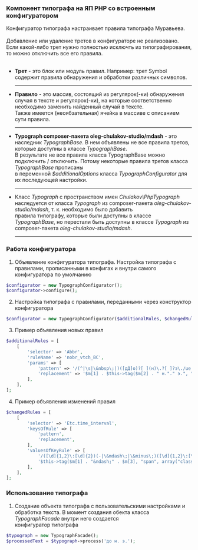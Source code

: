 ### Компонент типографа на ЯП PHP со встроенным конфигуратором
Конфигуратор типографа настраивает правила типографа Муравьева.<br><br>
Добавление или удаление третов в конфигураторе не реализовано. Если какой-либо трет нужно полностью исключть из типографирования, то можно отключить все его правила.<br><br>

<ul>
    <li>
        <b>Трет</b> - это блок или модуль правил. Например: трет Symbol содержит правила обнаружения и обработки различных символов.
        <hr>        
    </li>
    <li>
        <b>Правило</b> - это массив, состоящий из регулярок(-ки) обнаружения случая в тексте и регулярок(-ки), на которые соответственно необходимо заменить найденный случай в тексте. <br>Также имеется (неоябзательная) ячейка в массиве с описанием сути правила.
        <hr>  
    </li>
    <li>  
        <b>Typograph composer-пакета oleg-chulakov-studio/mdash</b> - это наследник <i>TypographBase</i>. В нем объявлены не все правила третов, которые доступны в классе <i>TypographBase</i>.<br>В результате не все правила класса TypographBase можно подключить / отключить. Потому некоторые правила третов класса <i>TypographBase</i> прописаны<br>в переменной <i>$additionalOptions</i> класса <i>TypographConfigurator</i> для их последующей настройки.
        <hr>  
    </li>
    <li>
        Класс <i>Typograph</i> с пространством имен <i>Chulakov\PhpTypograph</i> наследуется от класса <i>Typograph</i> из composer-пакета <i>oleg-chulakov-studio/mdash</i>, т. к. необходимо было добавить<br>правила типографу, которые были доступны в классе <i>TypographBase</i>, но перестали быть доступны в классе <i>Typograph</i> из composer-пакета <i>oleg-chulakov-studio/mdash</i>.
        <hr>  
    </li>
</ul>

### Работа конфигуратора

1. Объявление конфигуратора типографа. Настройка типографа с правилами, прописанными в конфигах и внутри самого конфигуратора по умолчанию

```php
$configurator = new TypographConfigurator();
$configurator->configure();
```

2. Настройка типографа с правилами, переданными через конструктор конфигуратора

```php
$configurator = new TypographConfigurator($additionalRules, $changedRules);
```

3. Пример объявления новых правил 

```php
$additionalRules = [
    [
        'selector' => 'Abbr',
        'ruleName' => 'nobr_vtch_BC',
        'params' => [
            'pattern' => '/(^|\s|\&nbsp\;|)([дД]о)?[ ](н)\.?[ ]?э\./ue',
            'replacement' => '$m[1] . $this->tag($m[2] . " н."." э.", "span", array("class" => "nowrap"))',
        ],
    ],
];
```

4. Пример объявления изменений правил 

```php
$changedRules = [
    [
        'selector' => 'Etc.time_interval',
        'keysOfRule' => [
            'pattern',
            'replacement',
        ],
        'valuesOfKeyRule' => [
            '/([\d]{1,2}\:[\d]{2})(-|\&mdash\;|\&minus\;)([\d]{1,2}\:[\d]{2})/eui',
            '$this->tag($m[1] . "&ndash;" . $m[3], "span", array("class" => "nowrap"))',
        ],
    ],
];
```

### Использование типографа

1. Создание объекта типографа с пользовательскими настройками и обработка текста. В момент создания обекта класса <i>TypographFacade</i> внутри него создается<br>конфигуратор типографа

```php
$typograph = new TypographFacade();
$processedText = $typograph->process('до н. э.');
```
